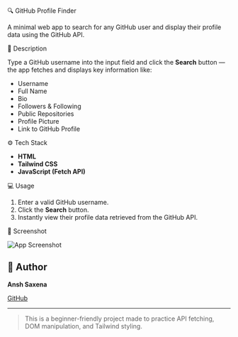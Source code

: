 🔍 GitHub Profile Finder

A minimal web app to search for any GitHub user and display their profile data using the GitHub API.

 📌 Description

Type a GitHub username into the input field and click the **Search** button — the app fetches and displays key information like:

- Username
- Full Name
- Bio
- Followers & Following
- Public Repositories
- Profile Picture
- Link to GitHub Profile

⚙️ Tech Stack

- **HTML**
- **Tailwind CSS**
- **JavaScript (Fetch API)**

 💻 Usage

1. Enter a valid GitHub username.
2. Click the **Search** button.
3. Instantly view their profile data retrieved from the GitHub API.

 📸 Screenshot

![App Screenshot](./screenshot.png) <!-- Rename and update path when adding your image -->

## 👤 Author

**Ansh Saxena**

[GitHub](https://github.com/anshventures) <!-- Replace with your actual username -->

---

> This is a beginner-friendly project made to practice API fetching, DOM manipulation, and Tailwind styling.

